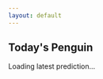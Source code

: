 ```yaml
---
layout: default
---
```


<div id="prediction-container">
  <h2>Today's Penguin</h2>
  <p id="loading">Loading latest prediction...</p>
</div>

<script>
document.addEventListener('DOMContentLoaded', function() {
  const predDiv = document.getElementById('prediction-container');
  
  // Use a relative path that works with GitHub Pages
  fetch('/penguin-classifier-1/predictions/latest_prediction.json')
    .then(response => {
      if (!response.ok) {
        // Fall back to local file if GitHub Pages path fails
        return fetch('../predictions/latest_prediction.json');
      }
      return response.json();
    })
    .then(data => {
      predDiv.innerHTML = `
        <h2>Today's Penguin (${data.date})</h2>
        <p><strong>Species:</strong> ${data.prediction}</p>
        <p><strong>Confidence:</strong> ${data.probability.toFixed(2)}%</p>
        <h3>Species Probabilities:</h3>
        <ul>
          <li>Adelie: ${data.species_probabilities.Adelie.toFixed(2)}%</li>
          <li>Chinstrap: ${data.species_probabilities.Chinstrap.toFixed(2)}%</li>
          <li>Gentoo: ${data.species_probabilities.Gentoo.toFixed(2)}%</li>
        </ul>
        <h3>Measurements:</h3>
        <ul>
          <li>Bill Length: ${data.measurements.bill_length_mm.toFixed(2)} mm</li>
          <li>Bill Depth: ${data.measurements.bill_depth_mm.toFixed(2)} mm</li>
          <li>Flipper Length: ${data.measurements.flipper_length_mm.toFixed(2)} mm</li>
          <li>Body Mass: ${data.measurements.body_mass_g.toFixed(2)} g</li>
          <li>Time: ${data.measurements.datetime}</li>
        </ul>
      `;
    })
    .catch(error => {
      console.error('Error:', error);
      predDiv.innerHTML = `
        <h2>Today's Penguin</h2>
        <p style="color: red;">Error loading prediction data. Please try again later.</p>
        <p style="color: gray; font-size: 0.8em;">Technical details: ${error.message}</p>
      `;
    });
});
</script>